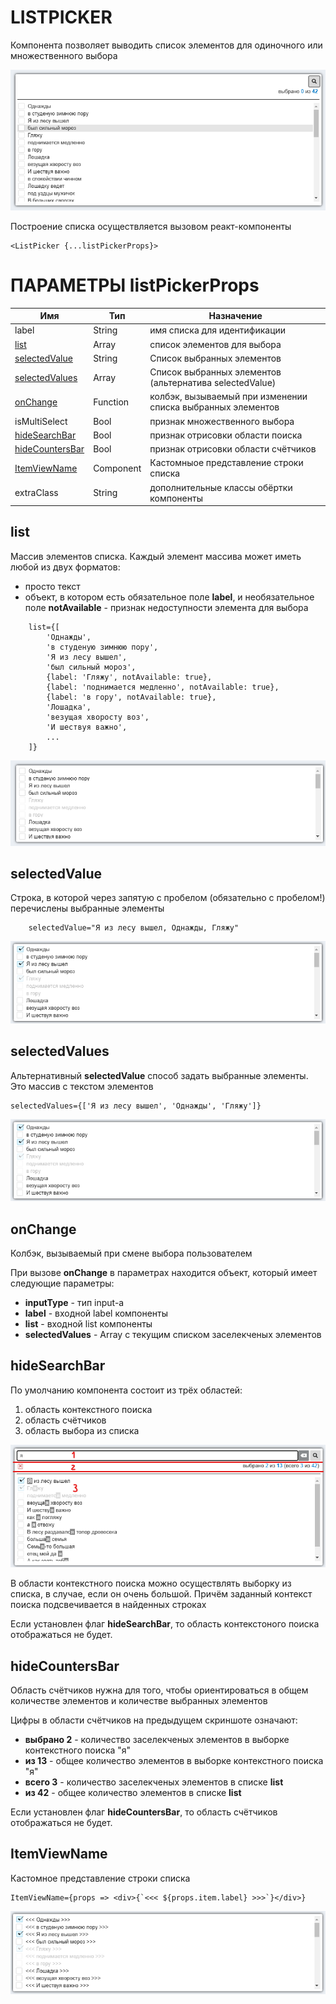 # LISTPICKER

Компонента позволяет выводить список элементов для одиночного или множественного выбора

![img.png](img.png)

Построение списка осуществляется вызовом реакт-компоненты

````
<ListPicker {...listPickerProps}>
````

# ПАРАМЕТРЫ listPickerProps

| Имя                                 | Тип       | Назначение                   |
|-------------------------------------|-----------|------------------------------|
| label                               | String    | имя списка для идентификации |
| [list](#list)                       | Array     | список элементов для выбора  |
| [selectedValue](#selectedValue)     | String    | Список выбранных элементов  |
| [selectedValues](#selectedValues)   | Array     | Список выбранных элементов (альтернатива selectedValue)  |
| [onChange](#onChange)               | Function  | колбэк, вызываемый при изменении списка выбранных элементов   |
| isMultiSelect                       | Bool      | признак множественного выбора |
| [hideSearchBar](#hideSearchBar)     | Bool      | признак отрисовки области поиска |
| [hideCountersBar](#hideCountersBar) | Bool      | признак отрисовки области счётчиков |
| [ItemViewName](#ItemViewName)       | Component | Кастомныое представление строки списка  |
| extraClass                          | String    | дополнительные классы обёртки компоненты |

## list

Массив элементов списка. Каждый элемент массива может иметь любой из двух форматов:

- просто текст
- объект, в котором есть обязательное поле **label**, и необязательное поле **notAvailable** -
признак недоступности элемента для выбора

````
    list={[
        'Однажды',
        'в студеную зимнюю пору',
        'Я из лесу вышел',
        'был сильный мороз',
        {label: 'Гляжу', notAvailable: true},
        {label: 'поднимается медленно', notAvailable: true},
        {label: 'в гору', notAvailable: true},
        'Лошадка',
        'везущая хворосту воз',
        'И шествуя важно',
        ...
    ]}
````
![img_1.png](img_1.png)

## selectedValue

Строка, в которой через запятую с пробелом (обязательно с пробелом!) перечислены выбранные элементы
````
    selectedValue="Я из лесу вышел, Однажды, Гляжу"
````
![img_2.png](img_2.png)

## selectedValues

Альтернативный **selectedValue** способ задать выбранные элементы. Это массив с текстом элементов

````
selectedValues={['Я из лесу вышел', 'Однажды', 'Гляжу']}
````

![img_2.png](img_2.png)

## onChange

Колбэк, вызываемый при смене выбора пользователем

При вызове **onChange** в параметрах находится объект, который имеет следующие параметры:

- **inputType** - тип input-а
- **label** - входной label компоненты
- **list** - входной list компоненты
- **selectedValues** - Array c текущим списком заселекченых элементов

## hideSearchBar

По умолчанию компонента состоит из трёх областей:

1. область контекстного поиска
2. область счётчиков
3. область выбора из списка

![img_3.png](img_3.png)

В области контекстного поиска можно осуществлять выборку из списка, в случае, если он очень большой.
Причём заданный контекст поиска подсвечивается в найденных строках

Если установлен флаг **hideSearchBar**, то область контекстоного поиска отображаться не будет.

## hideCountersBar

Область счётчиков нужна для того, чтобы ориентироваться в общем количестве элементов и количестве 
выбранных элементов

Цифры в области счётчиков на предыдущем скриншоте означают:

- **выбрано 2** - количество заселекченых элементов в выборке контекстного поиска "я"
- **из 13** - общее количество элементов в выборке контекстного поиска "я"
- **всего 3** - количество заселекченых элементов в списке **list**
- **из 42** - общее количество элементов в списке **list**

Если установлен флаг **hideCountersBar**, то область счётчиков отображаться не будет.

## ItemViewName

Кастомное представление строки списка

````
ItemViewName={props => <div>{`<<< ${props.item.label} >>>`}</div>}
````

![img_4.png](img_4.png)